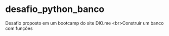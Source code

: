 # desafio_python_banco
Desafio proposto em um bootcamp do site DIO.me
<br\>Construir um banco com funções
